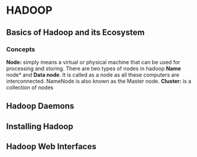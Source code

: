 # HADOOP

## Basics of Hadoop and its Ecosystem

### Concepts
**Node:** simply means a virtual or physical machine that can be used for processing and storing. There are two types of nodes in hadoop **Name** node* and **Data node**. It is called as a node as all these computers are interconnected. NameNode is also known as the Master node. 
**Cluster:** is a collection of nodes

## Hadoop Daemons

## Installing Hadoop

## Hadoop Web Interfaces
